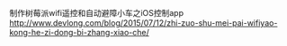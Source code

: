 
制作树莓派wifi遥控和自动避障小车之iOS控制app
http://www.devlong.com/blog/2015/07/12/zhi-zuo-shu-mei-pai-wifiyao-kong-he-zi-dong-bi-zhang-xiao-che/
